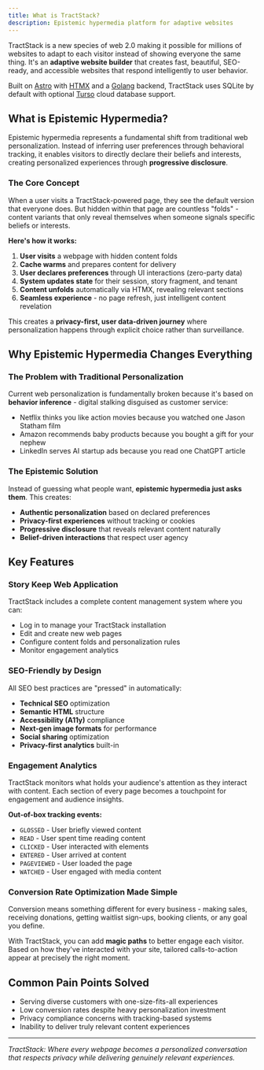 ```yaml
---
title: What is TractStack?
description: Epistemic hypermedia platform for adaptive websites
---
```


TractStack is a new species of web 2.0 making it possible for millions of websites to adapt to each visitor instead of showing everyone the same thing. It's an **adaptive website builder** that creates fast, beautiful, SEO-ready, and accessible websites that respond intelligently to user behavior.

Built on [Astro](https://astro.build/) with [HTMX](https://htmx.org/) and a [Golang](https://go.dev/) backend, TractStack uses SQLite by default with optional [Turso](https://app.turso.tech/) cloud database support.

## What is Epistemic Hypermedia?

Epistemic hypermedia represents a fundamental shift from traditional web personalization. Instead of inferring user preferences through behavioral tracking, it enables visitors to directly declare their beliefs and interests, creating personalized experiences through **progressive disclosure**.

### The Core Concept

When a user visits a TractStack-powered page, they see the default version that everyone does. But hidden within that page are countless "folds" - content variants that only reveal themselves when someone signals specific beliefs or interests.

**Here's how it works:**

1. **User visits** a webpage with hidden content folds
2. **Cache warms** and prepares content for delivery
3. **User declares preferences** through UI interactions (zero-party data)
4. **System updates state** for their session, story fragment, and tenant
5. **Content unfolds** automatically via HTMX, revealing relevant sections
6. **Seamless experience** - no page refresh, just intelligent content revelation

This creates a **privacy-first, user data-driven journey** where personalization happens through explicit choice rather than surveillance.

## Why Epistemic Hypermedia Changes Everything

### The Problem with Traditional Personalization

Current web personalization is fundamentally broken because it's based on **behavior inference** - digital stalking disguised as customer service:

- Netflix thinks you like action movies because you watched one Jason Statham film
- Amazon recommends baby products because you bought a gift for your nephew
- LinkedIn serves AI startup ads because you read one ChatGPT article

### The Epistemic Solution

Instead of guessing what people want, **epistemic hypermedia just asks them**. This creates:

- **Authentic personalization** based on declared preferences
- **Privacy-first experiences** without tracking or cookies
- **Progressive disclosure** that reveals relevant content naturally
- **Belief-driven interactions** that respect user agency

## Key Features

### Story Keep Web Application

TractStack includes a complete content management system where you can:

- Log in to manage your TractStack installation
- Edit and create new web pages
- Configure content folds and personalization rules
- Monitor engagement analytics

### SEO-Friendly by Design

All SEO best practices are "pressed" in automatically:

- **Technical SEO** optimization
- **Semantic HTML** structure
- **Accessibility (A11y)** compliance
- **Next-gen image formats** for performance
- **Social sharing** optimization
- **Privacy-first analytics** built-in

### Engagement Analytics

TractStack monitors what holds your audience's attention as they interact with content. Each section of every page becomes a touchpoint for engagement and audience insights.

**Out-of-box tracking events:**

- `GLOSSED` - User briefly viewed content
- `READ` - User spent time reading content
- `CLICKED` - User interacted with elements
- `ENTERED` - User arrived at content
- `PAGEVIEWED` - User loaded the page
- `WATCHED` - User engaged with media content

### Conversion Rate Optimization Made Simple

Conversion means something different for every business - making sales, receiving donations, getting waitlist sign-ups, booking clients, or any goal you define.

With TractStack, you can add **magic paths** to better engage each visitor. Based on how they've interacted with your site, tailored calls-to-action appear at precisely the right moment.

## Common Pain Points Solved

- Serving diverse customers with one-size-fits-all experiences
- Low conversion rates despite heavy personalization investment
- Privacy compliance concerns with tracking-based systems
- Inability to deliver truly relevant content experiences

---

_TractStack: Where every webpage becomes a personalized conversation that respects privacy while delivering genuinely relevant experiences._
